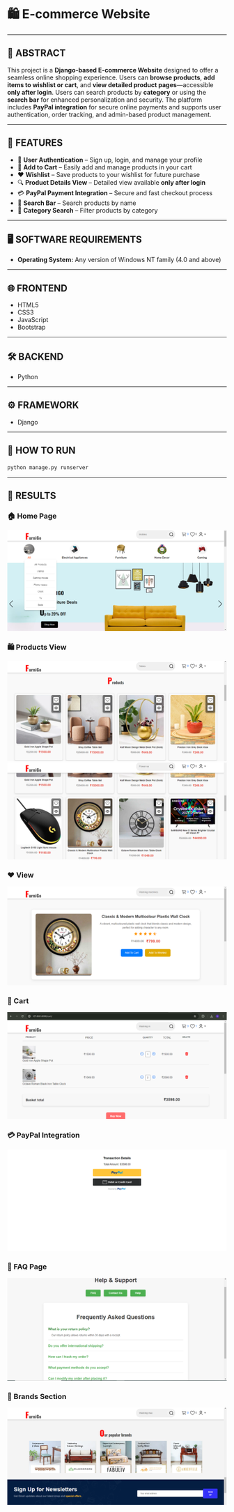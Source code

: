 # 🛍️ E-commerce Website

---

## 📄 ABSTRACT

This project is a **Django-based E-commerce Website** designed to offer a seamless online shopping experience. Users can **browse products**, **add items to wishlist or cart**, and **view detailed product pages**—accessible **only after login**. Users can search products by **category** or using the **search bar** for enhanced personalization and security. The platform includes **PayPal integration** for secure online payments and supports user authentication, order tracking, and admin-based product management.

---

## 🔑 FEATURES

- 🔐 **User Authentication** – Sign up, login, and manage your profile
- 🛒 **Add to Cart** – Easily add and manage products in your cart
- ❤️ **Wishlist** – Save products to your wishlist for future purchase
- 🔍 **Product Details View** – Detailed view available **only after login**
- 💳 **PayPal Payment Integration** – Secure and fast checkout process
- 🔎 **Search Bar** – Search products by name
- 🧩 **Category Search** – Filter products by category

---

## 🖥️ SOFTWARE REQUIREMENTS

- **Operating System:** Any version of Windows NT family (4.0 and above)

---

## 🌐 FRONTEND

- HTML5  
- CSS3  
- JavaScript  
- Bootstrap  

---

## 🛠️ BACKEND

- Python

---

## ⚙️ FRAMEWORK

- Django

---

## 🚀 HOW TO RUN

```bash
python manage.py runserver
```
---
## 📸 RESULTS

### 🏠 Home Page
![Home Page](https://github.com/Sriveni-bonam/ECom_python_fullstack/blob/697cb69bcdb0ebe62d6231e2ec7b8eabe1fa380b/Results/Home%20page.png)

### 🛍️ Products View
![Products 1](https://github.com/Sriveni-bonam/ECom_python_fullstack/blob/697cb69bcdb0ebe62d6231e2ec7b8eabe1fa380b/Results/Products1.png)  
![Products 2](https://github.com/Sriveni-bonam/ECom_python_fullstack/blob/697cb69bcdb0ebe62d6231e2ec7b8eabe1fa380b/Results/Products2.png)

### ❤️ View
![View](https://github.com/Sriveni-bonam/ECom_python_fullstack/blob/697cb69bcdb0ebe62d6231e2ec7b8eabe1fa380b/Results/View.png)

### 🛒 Cart
![Cart](https://github.com/Sriveni-bonam/ECom_python_fullstack/blob/697cb69bcdb0ebe62d6231e2ec7b8eabe1fa380b/Results/Cart.png)

### 💳 PayPal Integration
![PayPal](https://github.com/Sriveni-bonam/ECom_python_fullstack/blob/697cb69bcdb0ebe62d6231e2ec7b8eabe1fa380b/Results/paypal.png)

### 🧾 FAQ Page
![FAQ](https://github.com/Sriveni-bonam/ECom_python_fullstack/blob/697cb69bcdb0ebe62d6231e2ec7b8eabe1fa380b/Results/FAQ.png)

### 🔰 Brands Section
![Brands](https://github.com/Sriveni-bonam/ECom_python_fullstack/blob/a3e975ec1ea02c5dec0cc204d37cb8c5559bd5eb/Results/Brands.png)
